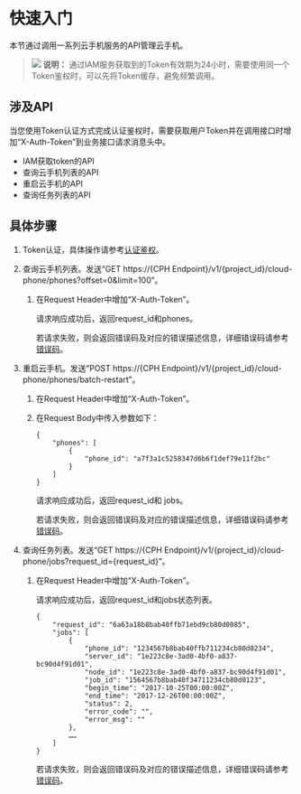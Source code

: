 # 快速入门<a name="ZH-CN_TOPIC_0149611145"></a>

本节通过调用一系列云手机服务的API管理云手机。

>![](public_sys-resources/icon-note.gif) **说明：** 
>通过IAM服务获取到的Token有效期为24小时，需要使用同一个Token鉴权时，可以先将Token缓存，避免频繁调用。

## 涉及API<a name="section02424541547"></a>

当您使用Token认证方式完成认证鉴权时，需要获取用户Token并在调用接口时增加“X-Auth-Token”到业务接口请求消息头中。

-   IAM获取token的API
-   查询云手机列表的API
-   重启云手机的API
-   查询任务列表的API

## 具体步骤<a name="section12611454342"></a>

1.  Token认证，具体操作请参考[认证鉴权](认证鉴权.md)。
2.  查询云手机列表。发送“GET https://\{CPH Endpoint\}/v1/\{project\_id\}/cloud-phone/phones?offset=0&limit=100”。
    1.  在Request Header中增加“X-Auth-Token”。

        请求响应成功后，返回request\_id和phones。

        若请求失败，则会返回错误码及对应的错误描述信息，详细错误码请参考[错误码](错误码.md)。

3.  重启云手机。发送“POST https://\{CPH Endpoint\}/v1/\{project\_id\}/cloud-phone/phones/batch-restart”。
    1.  在Request Header中增加“X-Auth-Token”。
    2.  在Request Body中传入参数如下：

        ```
        {
            "phones": [
                {
                    "phone_id": "a7f3a1c5258347d6b6f1def79e11f2bc"
                }
            ]
        }
        ```

        请求响应成功后，返回request\_id和 jobs。

        若请求失败，则会返回错误码及对应的错误描述信息，详细错误码请参考[错误码](错误码.md)。



1.  查询任务列表。发送“GET https://\{CPH Endpoint\}/v1/\{project\_id\}/cloud-phone/jobs?request\_id=\{request\_id\}”。
    1.  在Request Header中增加“X-Auth-Token”。

        请求响应成功后，返回request\_id和jobs状态列表。

        ```
        {
            "request_id": "6a63a18b8bab40ffb71ebd9cb80d0085",
            "jobs": [
                {
                    "phone_id": "1234567b8bab40ffb711234cb80d0234",
                    "server_id": "1e223c8e-3ad0-4bf0-a837-bc90d4f91d01",
                    "node_id": "1e223c8e-3ad0-4bf0-a837-bc90d4f91d01",
                    "job_id": "1564567b8bab40f34711234cb80d0123",
                    "begin_time": "2017-10-25T00:00:00Z",
                    "end_time": "2017-12-26T00:00:00Z",
                    "status": 2,
                    "error_code": "", 
                    "error_msg": "" 
                },
                ……
            ]
        }
        ```

        若请求失败，则会返回错误码及对应的错误描述信息，详细错误码请参考[错误码](错误码.md)。



